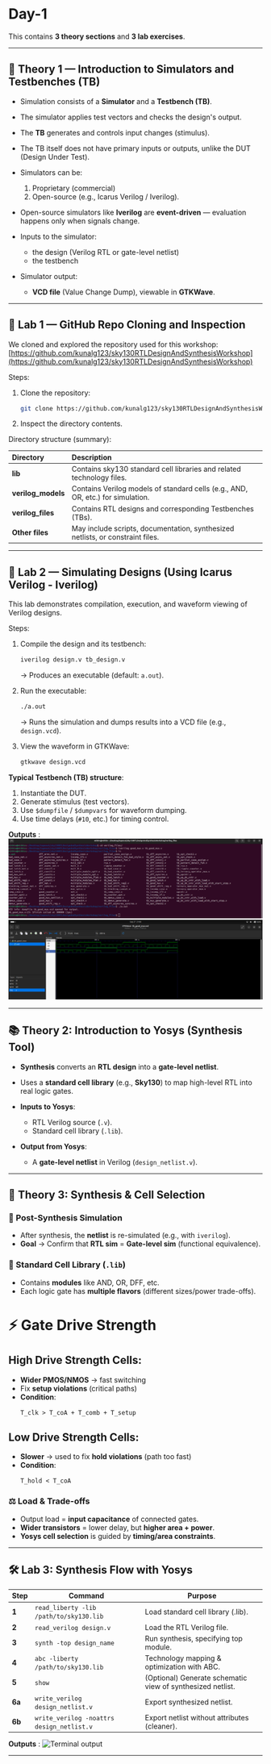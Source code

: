 # Day-1

This contains **3 theory sections** and **3 lab exercises**.

---

## 📘 Theory 1 — Introduction to Simulators and Testbenches (TB)

* Simulation consists of a **Simulator** and a **Testbench (TB)**.
* The simulator applies test vectors and checks the design's output.
* The **TB** generates and controls input changes (stimulus).
* The TB itself does not have primary inputs or outputs, unlike the DUT (Design Under Test).
* Simulators can be:

  1. Proprietary (commercial)
  2. Open-source (e.g., Icarus Verilog / Iverilog).
* Open-source simulators like **Iverilog** are **event-driven** — evaluation happens only when signals change.
* Inputs to the simulator:

  * the design (Verilog RTL or gate-level netlist)
  * the testbench
* Simulator output:

  * **VCD file** (Value Change Dump), viewable in **GTKWave**.

---

## 🧪 Lab 1 — GitHub Repo Cloning and Inspection

We cloned and explored the repository used for this workshop:
[https://github.com/kunalg123/sky130RTLDesignAndSynthesisWorkshop](https://github.com/kunalg123/sky130RTLDesignAndSynthesisWorkshop)

Steps:

1. Clone the repository:

   ```bash
   git clone https://github.com/kunalg123/sky130RTLDesignAndSynthesisWorkshop
   ```
2. Inspect the directory contents.

Directory structure (summary):

| Directory          | Description                                                                     |
| :----------------- | :------------------------------------------------------------------------------ |
| **lib**            | Contains sky130 standard cell libraries and related technology files.           |
| **verilog_models** | Contains Verilog models of standard cells (e.g., AND, OR, etc.) for simulation. |
| **verilog_files**  | Contains RTL designs and corresponding Testbenches (TBs).                       |
| **Other files**    | May include scripts, documentation, synthesized netlists, or constraint files.  |

---

## 🧪 Lab 2 — Simulating Designs (Using Icarus Verilog - Iverilog)

This lab demonstrates compilation, execution, and waveform viewing of Verilog designs.

Steps:

1. Compile the design and its testbench:

   ```bash
   iverilog design.v tb_design.v
   ```

   → Produces an executable (default: `a.out`).

2. Run the executable:

   ```bash
   ./a.out
   ```

   → Runs the simulation and dumps results into a VCD file (e.g., `design.vcd`).

3. View the waveform in GTKWave:

   ```bash
   gtkwave design.vcd
   ```

**Typical Testbench (TB) structure**:

1. Instantiate the DUT.
2. Generate stimulus (test vectors).
3. Use `$dumpfile` / `$dumpvars` for waveform dumping.
4. Use time delays (`#10`, etc.) for timing control.

**Outputs** :
 ![Simulation terminal output](./lab2-terminal.png)
 ![Simulation waveform](./lab2-waveform.png)


---

## 📚 Theory 2: Introduction to Yosys (Synthesis Tool)

* **Synthesis** converts an **RTL design** into a **gate-level netlist**.
* Uses a **standard cell library** (e.g., **Sky130**) to map high-level RTL into real logic gates.
* **Inputs to Yosys**:

  * RTL Verilog source (`.v`).
  * Standard cell library (`.lib`).
* **Output from Yosys**:

  * A **gate-level netlist** in Verilog (`design_netlist.v`).

---

## 🧠 Theory 3: Synthesis & Cell Selection

### 🔁 Post-Synthesis Simulation

* After synthesis, the **netlist** is re-simulated (e.g., with `iverilog`).
* **Goal** → Confirm that **RTL sim** = **Gate-level sim** (functional equivalence).

### 📂 Standard Cell Library (`.lib`)

* Contains **modules** like AND, OR, DFF, etc.
* Each logic gate has **multiple flavors** (different sizes/power trade-offs).

# ⚡ Gate Drive Strength

## High Drive Strength Cells:
- **Wider PMOS/NMOS** → fast switching
- Fix **setup violations** (critical paths)
- **Condition**:
  ```
  T_clk > T_coA + T_comb + T_setup
  ```

## Low Drive Strength Cells:
- **Slower** → used to fix **hold violations** (path too fast)
- **Condition**:
  ```
  T_hold < T_coA

### ⚖️ Load & Trade-offs

* Output load = **input capacitance** of connected gates.
* **Wider transistors** = lower delay, but **higher area + power**.
* **Yosys cell selection** is guided by **timing/area constraints**.

---

## 🛠️ Lab 3: Synthesis Flow with Yosys

| Step   | Command                                   | Purpose                                                    |
| ------ | ----------------------------------------- | ---------------------------------------------------------- |
| **1**  | `read_liberty -lib /path/to/sky130.lib`   | Load standard cell library (.lib).                         |
| **2**  | `read_verilog design.v`                   | Load the RTL Verilog file.                                 |
| **3**  | `synth -top design_name`                  | Run synthesis, specifying top module.                      |
| **4**  | `abc -liberty /path/to/sky130.lib`        | Technology mapping & optimization with ABC.                |
| **5**  | `show`                                    | (Optional) Generate schematic view of synthesized netlist. |
| **6a** | `write_verilog design_netlist.v`          | Export synthesized netlist.                                |
| **6b** | `write_verilog -noattrs design_netlist.v` | Export netlist without attributes (cleaner).               |

**Outputs** :
 ![Terminal output](./lab3-terminal.png)

---
